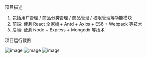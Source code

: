 项目描述
1) 包括用户管理 / 商品分类管理 / 商品管理 / 权限管理等功能模块
2) 前端: 使用 React 全家桶 + Antd + Axios + ES6 + Webpack 等技术
3) 后端: 使用 Node + Express + Mongodb 等技术


项目运行截图

![image](https://github.com/niuxiangchen/React-online-retailers-client/blob/main/screenshot/%E8%BF%90%E8%A1%8C%E6%88%AA%E5%9B%BE.jpg)
![image](https://github.com/niuxiangchen/React-online-retailers-client/blob/main/screenshot/%E8%BF%90%E8%A1%8C%E6%88%AA%E5%9B%BE0.png)
![image](https://github.com/niuxiangchen/React-online-retailers-client/blob/main/screenshot/%E8%BF%90%E8%A1%8C%E6%88%AA%E5%9B%BE2.jpg)
